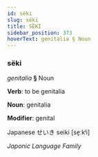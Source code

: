 ```yaml
---
id: sëki
slug: sëki
title: SËKİ
sidebar_position: 373
hoverText: genitalia § Noun
---
```


### sëki

*genitalia* **§** Noun

**Verb**: to be genitalia

**Noun**: genitalia

**Modifier**: genital

Japanese せいき seiki [se̞ːkʲi]

*Japonic Language Family*